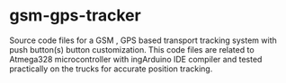 # gsm-gps-tracker
Source code files for a GSM , GPS based transport tracking system with push button(s) button customization. This code files are related to Atmega328 microcontroller with ingArduino IDE compiler and tested practically on the trucks for accurate position tracking.
